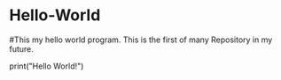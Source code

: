 # Hello-World
#This my hello world program. This is the first of many Repository in my future. 

print("Hello World!")

